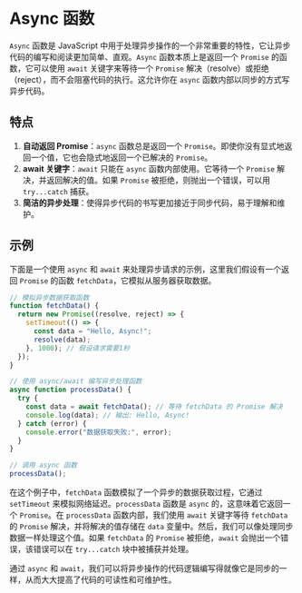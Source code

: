 # Async 函数

`Async` 函数是 JavaScript 中用于处理异步操作的一个非常重要的特性，它让异步代码的编写和阅读更加简单、直观。`Async` 函数本质上是返回一个 `Promise` 的函数，它可以使用 `await` 关键字来等待一个 `Promise` 解决（resolve）或拒绝（reject），而不会阻塞代码的执行。这允许你在 `async` 函数内部以同步的方式写异步代码。

## 特点

1. **自动返回 Promise**：`async` 函数总是返回一个 `Promise`。即使你没有显式地返回一个值，它也会隐式地返回一个已解决的 `Promise`。
2. **await 关键字**：`await` 只能在 `async` 函数内部使用。它等待一个 `Promise` 解决，并返回解决的值。如果 `Promise` 被拒绝，则抛出一个错误，可以用 `try...catch` 捕获。
3. **简洁的异步处理**：使得异步代码的书写更加接近于同步代码，易于理解和维护。

## 示例

下面是一个使用 `async` 和 `await` 来处理异步请求的示例，这里我们假设有一个返回 `Promise` 的函数 `fetchData`，它模拟从服务器获取数据。

```javascript
// 模拟异步数据获取函数
function fetchData() {
  return new Promise((resolve, reject) => {
    setTimeout(() => {
      const data = "Hello, Async!";
      resolve(data);
    }, 1000); // 假设请求需要1秒
  });
}

// 使用 async/await 编写异步处理函数
async function processData() {
  try {
    const data = await fetchData(); // 等待 fetchData 的 Promise 解决
    console.log(data); // 输出: Hello, Async!
  } catch (error) {
    console.error("数据获取失败:", error);
  }
}

// 调用 async 函数
processData();
```

在这个例子中，`fetchData` 函数模拟了一个异步的数据获取过程，它通过 `setTimeout` 来模拟网络延迟。`processData` 函数是 `async` 的，这意味着它返回一个 `Promise`。在 `processData` 函数内部，我们使用 `await` 关键字等待 `fetchData` 的 `Promise` 解决，并将解决的值存储在 `data` 变量中。然后，我们可以像处理同步数据一样处理这个值。如果 `fetchData` 的 `Promise` 被拒绝，`await` 会抛出一个错误，该错误可以在 `try...catch` 块中被捕获并处理。

通过 `async` 和 `await`，我们可以将异步操作的代码逻辑编写得就像它是同步的一样，从而大大提高了代码的可读性和可维护性。
